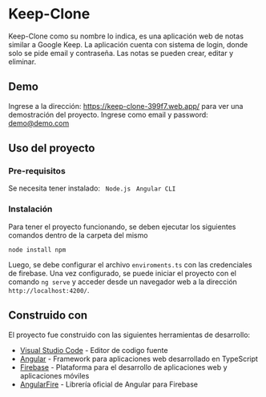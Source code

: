 # Keep-Clone

Keep-Clone como su nombre lo indica, es una aplicación web de notas similar a Google Keep. La aplicación cuenta con sistema de login, donde solo se pide email y contraseña. Las notas se pueden crear, editar y eliminar.

## Demo

Ingrese a la dirección: https://keep-clone-399f7.web.app/ para ver una demostración del proyecto. Ingrese como email y password: demo@demo.com

## Uso del proyecto

### Pre-requisitos

Se necesita tener instalado:
``` Node.js``` 
``` Angular CLI``` 

### Instalación

Para tener el proyecto funcionando, se deben ejecutar los siguientes comandos dentro de la carpeta del mismo

```
node install npm
```

Luego, se debe configurar el archivo `enviroments.ts` con las credenciales de firebase. Una vez configurado, se puede iniciar el proyecto con el comando `ng serve` y acceder desde un navegador web a la dirección `http://localhost:4200/`.


## Construido con

El proyecto fue construido con las siguientes herramientas de desarrollo:

* [Visual Studio Code](https://code.visualstudio.com) - Editor de codigo fuente 
* [Angular](https://angular.io/) - Framework para aplicaciones web desarrollado en TypeScript
* [Firebase](https://firebase.google.com/?hl=es) - Plataforma para el desarrollo de aplicaciones web y aplicaciones móviles
* [AngularFire](https://github.com/angular/angularfire) - Librería oficial de Angular para Firebase
